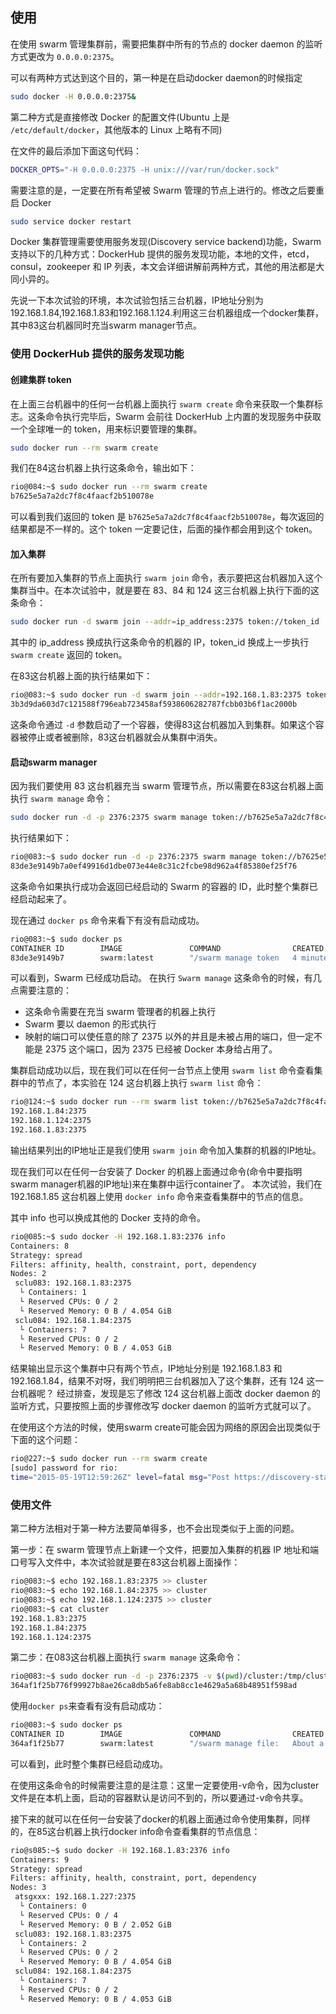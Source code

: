 ## 使用
在使用 swarm 管理集群前，需要把集群中所有的节点的 docker daemon 的监听方式更改为 `0.0.0.0:2375`。

可以有两种方式达到这个目的，第一种是在启动docker daemon的时候指定
```bash
sudo docker -H 0.0.0.0:2375&
```

第二种方式是直接修改 Docker 的配置文件(Ubuntu 上是 `/etc/default/docker`，其他版本的 Linux 上略有不同)

在文件的最后添加下面这句代码：
```bash
DOCKER_OPTS="-H 0.0.0.0:2375 -H unix:///var/run/docker.sock"
```


需要注意的是，一定要在所有希望被 Swarm 管理的节点上进行的。修改之后要重启 Docker
```bash
sudo service docker restart
```

Docker 集群管理需要使用服务发现(Discovery service backend)功能，Swarm支持以下的几种方式：DockerHub 提供的服务发现功能，本地的文件，etcd，consul，zookeeper 和 IP 列表，本文会详细讲解前两种方式，其他的用法都是大同小异的。

先说一下本次试验的环境，本次试验包括三台机器，IP地址分别为192.168.1.84,192.168.1.83和192.168.1.124.利用这三台机器组成一个docker集群，其中83这台机器同时充当swarm manager节点。

### 使用 DockerHub 提供的服务发现功能

#### 创建集群 token

在上面三台机器中的任何一台机器上面执行 `swarm create` 命令来获取一个集群标志。这条命令执行完毕后，Swarm 会前往 DockerHub 上内置的发现服务中获取一个全球唯一的 token，用来标识要管理的集群。
```bash
sudo docker run --rm swarm create
```

我们在84这台机器上执行这条命令，输出如下：
```bash
rio@084:~$ sudo docker run --rm swarm create
b7625e5a7a2dc7f8c4faacf2b510078e
```

可以看到我们返回的 token 是 `b7625e5a7a2dc7f8c4faacf2b510078e`，每次返回的结果都是不一样的。这个 token 一定要记住，后面的操作都会用到这个 token。

#### 加入集群

在所有要加入集群的节点上面执行 `swarm join` 命令，表示要把这台机器加入这个集群当中。在本次试验中，就是要在 83、84 和 124 这三台机器上执行下面的这条命令：
```bash
sudo docker run -d swarm join --addr=ip_address:2375 token://token_id
```
其中的 ip_address 换成执行这条命令的机器的 IP，token_id 换成上一步执行 `swarm create` 返回的 token。

在83这台机器上面的执行结果如下：
```bash
rio@083:~$ sudo docker run -d swarm join --addr=192.168.1.83:2375 token://b7625e5a7a2dc7f8c4faacf2b510078e
3b3d9da603d7c121588f796eab723458af5938606282787fcbb03b6f1ac2000b
```
这条命令通过 `-d` 参数启动了一个容器，使得83这台机器加入到集群。如果这个容器被停止或者被删除，83这台机器就会从集群中消失。

#### 启动swarm manager
因为我们要使用 83 这台机器充当 swarm 管理节点，所以需要在83这台机器上面执行 `swarm manage` 命令：
```bash
sudo docker run -d -p 2376:2375 swarm manage token://b7625e5a7a2dc7f8c4faacf2b510078e
```
执行结果如下：
```bash
rio@083:~$ sudo docker run -d -p 2376:2375 swarm manage token://b7625e5a7a2dc7f8c4faacf2b510078e
83de3e9149b7a0ef49916d1dbe073e44e8c31c2fcbe98d962a4f85380ef25f76
```
这条命令如果执行成功会返回已经启动的 Swarm 的容器的 ID，此时整个集群已经启动起来了。

现在通过 `docker ps` 命令来看下有没有启动成功。
```bash
rio@083:~$ sudo docker ps
CONTAINER ID        IMAGE               COMMAND                CREATED             STATUS              PORTS                    NAMES
83de3e9149b7        swarm:latest        "/swarm manage token   4 minutes ago       Up 4 minutes        0.0.0.0:2376->2375/tcp   stupefied_stallman
```
可以看到，Swarm 已经成功启动。
在执行 `Swarm manage` 这条命令的时候，有几点需要注意的：

* 这条命令需要在充当 swarm 管理者的机器上执行
* Swarm 要以 daemon 的形式执行
* 映射的端口可以使任意的除了 2375 以外的并且是未被占用的端口，但一定不能是 2375 这个端口，因为 2375 已经被 Docker 本身给占用了。

集群启动成功以后，现在我们可以在任何一台节点上使用 `swarm list` 命令查看集群中的节点了，本实验在 124 这台机器上执行 `swarm list` 命令：
```bash
rio@124:~$ sudo docker run --rm swarm list token://b7625e5a7a2dc7f8c4faacf2b510078e
192.168.1.84:2375
192.168.1.124:2375
192.168.1.83:2375
```
输出结果列出的IP地址正是我们使用 `swarm join` 命令加入集群的机器的IP地址。

现在我们可以在任何一台安装了 Docker 的机器上面通过命令(命令中要指明swarm manager机器的IP地址)来在集群中运行container了。
本次试验，我们在 192.168.1.85 这台机器上使用 `docker info` 命令来查看集群中的节点的信息。

其中 info 也可以换成其他的 Docker 支持的命令。
```bash
rio@085:~$ sudo docker -H 192.168.1.83:2376 info
Containers: 8
Strategy: spread
Filters: affinity, health, constraint, port, dependency
Nodes: 2
 sclu083: 192.168.1.83:2375
  └ Containers: 1
  └ Reserved CPUs: 0 / 2
  └ Reserved Memory: 0 B / 4.054 GiB
 sclu084: 192.168.1.84:2375
  └ Containers: 7
  └ Reserved CPUs: 0 / 2
  └ Reserved Memory: 0 B / 4.053 GiB
```
结果输出显示这个集群中只有两个节点，IP地址分别是 192.168.1.83 和 192.168.1.84，结果不对呀，我们明明把三台机器加入了这个集群，还有 124 这一台机器呢？
经过排查，发现是忘了修改 124 这台机器上面改 docker daemon 的监听方式，只要按照上面的步骤修改写 docker daemon 的监听方式就可以了。

在使用这个方法的时候，使用swarm create可能会因为网络的原因会出现类似于下面的这个问题：
```bash
rio@227:~$ sudo docker run --rm swarm create
[sudo] password for rio:
time="2015-05-19T12:59:26Z" level=fatal msg="Post https://discovery-stage.hub.docker.com/v1/clusters: dial tcp: i/o timeout"
```

### 使用文件

第二种方法相对于第一种方法要简单得多，也不会出现类似于上面的问题。

第一步：在 swarm 管理节点上新建一个文件，把要加入集群的机器 IP 地址和端口号写入文件中，本次试验就是要在83这台机器上面操作：
```bash
rio@083:~$ echo 192.168.1.83:2375 >> cluster
rio@083:~$ echo 192.168.1.84:2375 >> cluster
rio@083:~$ echo 192.168.1.124:2375 >> cluster
rio@083:~$ cat cluster
192.168.1.83:2375
192.168.1.84:2375
192.168.1.124:2375
```

第二步：在083这台机器上面执行 `swarm manage` 这条命令：
```bash
rio@083:~$ sudo docker run -d -p 2376:2375 -v $(pwd)/cluster:/tmp/cluster swarm manage file:///tmp/cluster
364af1f25b776f99927b8ae26ca8db5a6fe8ab8cc1e4629a5a68b48951f598ad
```
使用`docker ps`来查看有没有启动成功：
```bash
rio@083:~$ sudo docker ps
CONTAINER ID        IMAGE               COMMAND                CREATED              STATUS              PORTS                    NAMES
364af1f25b77        swarm:latest        "/swarm manage file:   About a minute ago   Up About a minute   0.0.0.0:2376->2375/tcp   happy_euclid
```
可以看到，此时整个集群已经启动成功。

在使用这条命令的时候需要注意的是注意：这里一定要使用-v命令，因为cluster文件是在本机上面，启动的容器默认是访问不到的，所以要通过-v命令共享。

接下来的就可以在任何一台安装了docker的机器上面通过命令使用集群，同样的，在85这台机器上执行docker info命令查看集群的节点信息：
```bash
rio@s085:~$ sudo docker -H 192.168.1.83:2376 info
Containers: 9
Strategy: spread
Filters: affinity, health, constraint, port, dependency
Nodes: 3
 atsgxxx: 192.168.1.227:2375
  └ Containers: 0
  └ Reserved CPUs: 0 / 4
  └ Reserved Memory: 0 B / 2.052 GiB
 sclu083: 192.168.1.83:2375
  └ Containers: 2
  └ Reserved CPUs: 0 / 2
  └ Reserved Memory: 0 B / 4.054 GiB
 sclu084: 192.168.1.84:2375
  └ Containers: 7
  └ Reserved CPUs: 0 / 2
  └ Reserved Memory: 0 B / 4.053 GiB
```
